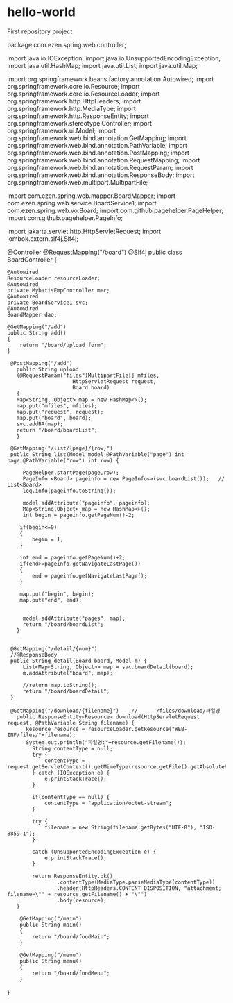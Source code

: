 # hello-world
First repository project

package com.ezen.spring.web.controller;

import java.io.IOException;
import java.io.UnsupportedEncodingException;
import java.util.HashMap;
import java.util.List;
import java.util.Map;

import org.springframework.beans.factory.annotation.Autowired;
import org.springframework.core.io.Resource;
import org.springframework.core.io.ResourceLoader;
import org.springframework.http.HttpHeaders;
import org.springframework.http.MediaType;
import org.springframework.http.ResponseEntity;
import org.springframework.stereotype.Controller;
import org.springframework.ui.Model;
import org.springframework.web.bind.annotation.GetMapping;
import org.springframework.web.bind.annotation.PathVariable;
import org.springframework.web.bind.annotation.PostMapping;
import org.springframework.web.bind.annotation.RequestMapping;
import org.springframework.web.bind.annotation.RequestParam;
import org.springframework.web.bind.annotation.ResponseBody;
import org.springframework.web.multipart.MultipartFile;

import com.ezen.spring.web.mapper.BoardMapper;
import com.ezen.spring.web.service.BoardService1;
import com.ezen.spring.web.vo.Board;
import com.github.pagehelper.PageHelper;
import com.github.pagehelper.PageInfo;

import jakarta.servlet.http.HttpServletRequest;
import lombok.extern.slf4j.Slf4j;

@Controller
@RequestMapping("/board")
@Slf4j
public class BoardController {
	
	@Autowired
	ResourceLoader resourceLoader;
	@Autowired
	private MybatisEmpController mec;
	@Autowired
	private BoardService1 svc;
	@Autowired
	BoardMapper dao;
	
	@GetMapping("/add")
	public String add() 
	{
		return "/board/upload_form";
	}
	
	 @PostMapping("/add")
	   public String upload
	   (@RequestParam("files")MultipartFile[] mfiles,
	                     HttpServletRequest request,
	                     Board board) 
	   {
	   Map<String, Object> map = new HashMap<>();
	   map.put("mfiles", mfiles);
	   map.put("request", request);
	   map.put("board", board);
	   svc.addBA(map);
	   return "/board/boardList";
	   }
	 
	 @GetMapping("/list/{page}/{row}")
	 public String list(Model model,@PathVariable("page") int page,@PathVariable("row") int row) {
		 
		 PageHelper.startPage(page,row);	
		 PageInfo <Board> pageinfo = new PageInfo<>(svc.boardList());	// List<Board>
		 log.info(pageinfo.toString());

		 model.addAttribute("pageinfo", pageinfo);
		 Map<String,Object> map = new HashMap<>();
		 int begin = pageinfo.getPageNum()-2;
		
		if(begin<=0)
		{
			begin = 1;
		}
		
		int end = pageinfo.getPageNum()+2;
		if(end>=pageinfo.getNavigateLastPage())
		{
			end = pageinfo.getNavigateLastPage();
		}
		
		map.put("begin", begin);
		map.put("end", end);
		
		
		 model.addAttribute("pages", map);
		 return "/board/boardList";
	   }
	 
	 
	 @GetMapping("/detail/{num}")
	 //@ResponseBody
	 public String detail(Board board, Model m) {
		 List<Map<String, Object>> map = svc.boardDetail(board);
		 m.addAttribute("board", map);
		 
		 //return map.toString();
		 return "/board/boardDetail";
	 }
	 
	 @GetMapping("/download/{filename}")	//		/files/download/파일명
	   public ResponseEntity<Resource> download(HttpServletRequest request, @PathVariable String filename) {
	      Resource resource = resourceLoader.getResource("WEB-INF/files/"+filename);
	      System.out.println("파일명:"+resource.getFilename());
	        String contentType = null;
	        try {
	            contentType = request.getServletContext().getMimeType(resource.getFile().getAbsolutePath());
	        } catch (IOException e) {
	            e.printStackTrace();
	        }
	 
	        if(contentType == null) {
	            contentType = "application/octet-stream";
	        }
	 
	        try {
				filename = new String(filename.getBytes("UTF-8"), "ISO-8859-1");
			} 
	        
	        catch (UnsupportedEncodingException e) {
				e.printStackTrace();
			}
	        
	        return ResponseEntity.ok()
	                .contentType(MediaType.parseMediaType(contentType))
	                .header(HttpHeaders.CONTENT_DISPOSITION, "attachment; filename=\"" + resource.getFilename() + "\"")
	                .body(resource);
	   }
	 
		@GetMapping("/main")
		public String main() 
		{
			return "/board/foodMain";
		}	 
	 
		@GetMapping("/menu")
		public String menu() 
		{
			return "/board/foodMenu";
		}	 
		
}
